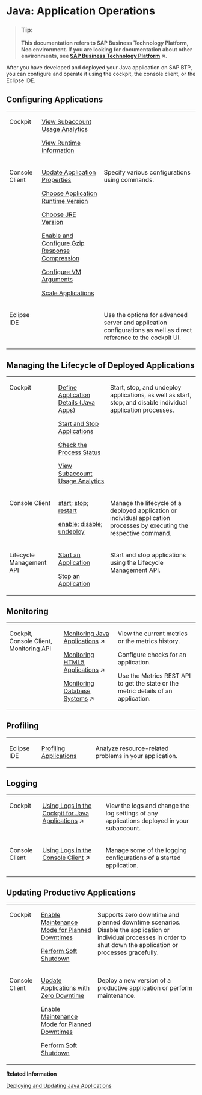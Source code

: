 <!-- loio76f6dcfab9ec481dae0843873271d66c -->

# Java: Application Operations

> ### Tip:  
> **This documentation refers to SAP Business Technology Platform, Neo environment. If you are looking for documentation about other environments, see [SAP Business Technology Platform](https://help.sap.com/viewer/65de2977205c403bbc107264b8eccf4b/Cloud/en-US/6a2c1ab5a31b4ed9a2ce17a5329e1dd8.html "SAP Business Technology Platform (SAP BTP) is an integrated offering comprised of four technology portfolios: database and data management, application development and integration, analytics, and intelligent technologies. The platform offers users the ability to turn data into business value, compose end-to-end business processes, and build and extend SAP applications quickly.") :arrow_upper_right:.**

After you have developed and deployed your Java application on SAP BTP, you can configure and operate it using the cockpit, the console client, or the Eclipse IDE.



<a name="loio76f6dcfab9ec481dae0843873271d66c__configure_applications"/>

## Configuring Applications


<table>
<tr>
<td valign="top">

Cockpit



</td>
<td valign="top">

[View Subaccount Usage Analytics](view-subaccount-usage-analytics-8f4d9db.md)

[View Runtime Information](view-runtime-information-343663e.md)



</td>
<td valign="top">



</td>
</tr>
<tr>
<td valign="top">

Console Client



</td>
<td valign="top">

[Update Application Properties](update-application-properties-cadb1dd.md)

[Choose Application Runtime Version](choose-application-runtime-version-13afe5c.md)

[Choose JRE Version](choose-jre-version-ee71c1a.md)

[Enable and Configure Gzip Response Compression](enable-and-configure-gzip-response-compression-390594a.md)

[Configure VM Arguments](configure-vm-arguments-b82d392.md)

[Scale Applications](scale-applications-745781b.md)



</td>
<td valign="top">

Specify various configurations using commands.



</td>
</tr>
<tr>
<td valign="top">

Eclipse IDE



</td>
<td valign="top">

  



</td>
<td valign="top">

Use the options for advanced server and application configurations as well as direct reference to the cockpit UI.



</td>
</tr>
</table>



<a name="loio76f6dcfab9ec481dae0843873271d66c__manage_applications"/>

## Managing the Lifecycle of Deployed Applications


<table>
<tr>
<td valign="top">

Cockpit



</td>
<td valign="top">

[Define Application Details \(Java Apps\)](define-application-details-java-apps-9b23270.md)

[Start and Stop Applications](start-and-stop-applications-7612f03.md)

[Check the Process Status](check-the-process-status-499992d.md)

[View Subaccount Usage Analytics](view-subaccount-usage-analytics-8f4d9db.md)



</td>
<td valign="top">

Start, stop, and undeploy applications, as well as start, stop, and disable individual application processes.



</td>
</tr>
<tr>
<td valign="top">

Console Client



</td>
<td valign="top">

[start](start-cc417d7.md); [stop](stop-b5bfcbf.md); [restart](restart-7c0f7a1.md)

[enable](enable-13a70e0.md); [disable](disable-59fedc1.md); [undeploy](undeploy-7e09b85.md)



</td>
<td valign="top">

Manage the lifecycle of a deployed application or individual application processes by executing the respective command.



</td>
</tr>
<tr>
<td valign="top">

Lifecycle Management API



</td>
<td valign="top">

[Start an Application](../30-development-neo/java-alm-api-fc944d1.md#loio2d3be560df574092909ed8171ec197ec)

 [Stop an Application](../30-development-neo/java-alm-api-fc944d1.md#loio38829d2c139c47b3a1c1d64e6ce6d4f8)



</td>
<td valign="top">

Start and stop applications using the Lifecycle Management API.



</td>
</tr>
</table>



<a name="loio76f6dcfab9ec481dae0843873271d66c__monitoring"/>

## Monitoring


<table>
<tr>
<td valign="top">

Cockpit, Console Client, Monitoring API



</td>
<td valign="top">

[Monitoring Java Applications](https://help.sap.com/viewer/64f7d2b06c6b40a9b3097860c5930641/Cloud/en-US/cf4b2953c2534c0a9b491abf5a4847d7.html "") :arrow_upper_right:

[Monitoring HTML5 Applications](https://help.sap.com/viewer/64f7d2b06c6b40a9b3097860c5930641/Cloud/en-US/e05f98a541ba4464bc963d06dd8a91fc.html "To monitor your HTML5 application, create custom checks for it by specifying your own metrics. Furthermore, configure alert notifications for any changes to the states of the configured checks.") :arrow_upper_right:

[Monitoring Database Systems](https://help.sap.com/viewer/64f7d2b06c6b40a9b3097860c5930641/Cloud/en-US/d5c5c6a37c944ce78fcccf2b84243d8a.html "") :arrow_upper_right:



</td>
<td valign="top">

View the current metrics or the metrics history.

Configure checks for an application.

Use the Metrics REST API to get the state or the metric details of an application.



</td>
</tr>
</table>



<a name="loio76f6dcfab9ec481dae0843873271d66c__profiling"/>

## Profiling


<table>
<tr>
<td valign="top">

Eclipse IDE



</td>
<td valign="top">

 [Profiling Applications](profiling-applications-8967d19.md) 



</td>
<td valign="top">

Analyze resource-related problems in your application.



</td>
</tr>
</table>



<a name="loio76f6dcfab9ec481dae0843873271d66c__logging"/>

## Logging


<table>
<tr>
<td valign="top">

Cockpit



</td>
<td valign="top">

 [Using Logs in the Cockpit for Java Applications](https://help.sap.com/viewer/f88a032109f0429caea276fc6e3a95f9/Cloud/en-US/2555df65182c4b09a25e56fa3b57b0a8.html "You can view the logs and change the log settings of any Java application deployed in your subaccount. The cockpit provides the following types of logs for a Java application: default traces, HTTP access logs, garbage collection logs, and Java Connector (JCo) logs.") :arrow_upper_right: 



</td>
<td valign="top">

View the logs and change the log settings of any applications deployed in your subaccount.



</td>
</tr>
<tr>
<td valign="top">

Console Client



</td>
<td valign="top">

 [Using Logs in the Console Client](https://help.sap.com/viewer/f88a032109f0429caea276fc6e3a95f9/Cloud/en-US/e4fd83c5bb5710149b1e94f127f108e4.html "") :arrow_upper_right: 



</td>
<td valign="top">

Manage some of the logging configurations of a started application.



</td>
</tr>
</table>



<a name="loio76f6dcfab9ec481dae0843873271d66c__update_applications"/>

## Updating Productive Applications


<table>
<tr>
<td valign="top">

Cockpit



</td>
<td valign="top">

[Enable Maintenance Mode for Planned Downtimes](enable-maintenance-mode-for-planned-downtimes-aa04f29.md)

[Perform Soft Shutdown](perform-soft-shutdown-17e8e96.md)



</td>
<td valign="top">

Supports zero downtime and planned downtime scenarios. Disable the application or individual processes in order to shut down the application or processes gracefully.



</td>
</tr>
<tr>
<td valign="top">

Console Client



</td>
<td valign="top">

[Update Applications with Zero Downtime](update-applications-with-zero-downtime-a10f6c2.md)

[Enable Maintenance Mode for Planned Downtimes](enable-maintenance-mode-for-planned-downtimes-aa04f29.md)

[Perform Soft Shutdown](perform-soft-shutdown-17e8e96.md)



</td>
<td valign="top">

Deploy a new version of a productive application or perform maintenance.



</td>
</tr>
</table>

**Related Information**  


[Deploying and Updating Java Applications](../30-development-neo/deploying-and-updating-java-applications-e5dfbc6.md "The Java application lifecycle management (Java ALM) service for SAP BTP lets you deploy and update Java applications via console client commands, the SAP BTP cockpit, or the Java ALM REST API.")

